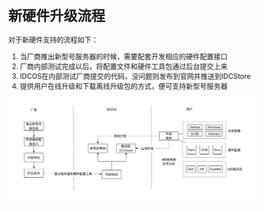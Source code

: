 # 新硬件升级流程

对于新硬件支持的流程如下：

1. 当厂商推出新型号服务器的时候，需要配套开发相应的硬件配置接口
2. 厂商内部测试完成以后，将配置文件和硬件工具包通过后台提交上来
3. IDCOS在内部测试厂商提交的代码，没问题则发布到官网并推送到IDCStore
4. 提供用户在线升级和下载离线升级包的方式，便可支持新型号服务器

![](新型号服务器升级.png)